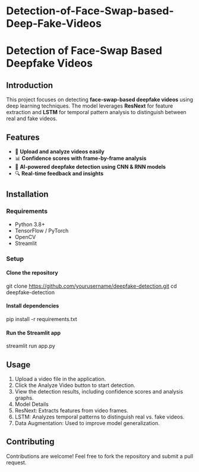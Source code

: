 # Detection-of-Face-Swap-based-Deep-Fake-Videos

# Detection of Face-Swap Based Deepfake Videos

## Introduction
This project focuses on detecting **face-swap-based deepfake videos** using deep learning techniques. The model leverages **ResNext** for feature extraction and **LSTM** for temporal pattern analysis to distinguish between real and fake videos.

## Features
- 🎥 **Upload and analyze videos easily**  
- 📊 **Confidence scores with frame-by-frame analysis**  
- 🧠 **AI-powered deepfake detection using CNN & RNN models**  
- 🔍 **Real-time feedback and insights**  

## Installation
### Requirements
- Python 3.8+  
- TensorFlow / PyTorch  
- OpenCV  
- Streamlit  

### Setup

#### Clone the repository
git clone https://github.com/yourusername/deepfake-detection.git
cd deepfake-detection

#### Install dependencies
pip install -r requirements.txt

#### Run the Streamlit app
streamlit run app.py 

## Usage
1. Upload a video file in the application.
2. Click the Analyze Video button to start detection.
3. View the detection results, including confidence scores and analysis graphs.
4. Model Details
5. ResNext: Extracts features from video frames.
6. LSTM: Analyzes temporal patterns to distinguish real vs. fake videos.
7. Data Augmentation: Used to improve model generalization.


## Contributing
Contributions are welcome! Feel free to fork the repository and submit a pull request.





